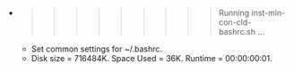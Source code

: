 * >>>>>>>>> Running inst-min-con-cld-bashrc.sh ...
  * Set common settings for ~/.bashrc.
  * Disk size = 716484K. Space Used = 36K. Runtime = 00:00:00:01.
